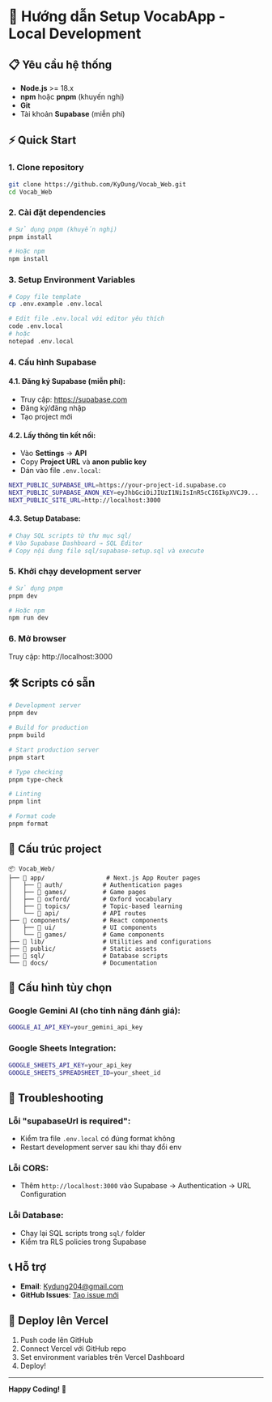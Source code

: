 # 🚀 Hướng dẫn Setup VocabApp - Local Development

## 📋 Yêu cầu hệ thống

- **Node.js** >= 18.x
- **npm** hoặc **pnpm** (khuyến nghị)
- **Git**
- Tài khoản **Supabase** (miễn phí)

## ⚡ Quick Start

### 1. Clone repository

```bash
git clone https://github.com/KyDung/Vocab_Web.git
cd Vocab_Web
```

### 2. Cài đặt dependencies

```bash
# Sử dụng pnpm (khuyến nghị)
pnpm install

# Hoặc npm
npm install
```

### 3. Setup Environment Variables

```bash
# Copy file template
cp .env.example .env.local

# Edit file .env.local với editor yêu thích
code .env.local
# hoặc
notepad .env.local
```

### 4. Cấu hình Supabase

#### 4.1. Đăng ký Supabase (miễn phí):

- Truy cập: https://supabase.com
- Đăng ký/đăng nhập
- Tạo project mới

#### 4.2. Lấy thông tin kết nối:

- Vào **Settings** → **API**
- Copy **Project URL** và **anon public key**
- Dán vào file `.env.local`:

```bash
NEXT_PUBLIC_SUPABASE_URL=https://your-project-id.supabase.co
NEXT_PUBLIC_SUPABASE_ANON_KEY=eyJhbGciOiJIUzI1NiIsInR5cCI6IkpXVCJ9...
NEXT_PUBLIC_SITE_URL=http://localhost:3000
```

#### 4.3. Setup Database:

```bash
# Chạy SQL scripts từ thư mục sql/
# Vào Supabase Dashboard → SQL Editor
# Copy nội dung file sql/supabase-setup.sql và execute
```

### 5. Khởi chạy development server

```bash
# Sử dụng pnpm
pnpm dev

# Hoặc npm
npm run dev
```

### 6. Mở browser

Truy cập: http://localhost:3000

## 🛠️ Scripts có sẵn

```bash
# Development server
pnpm dev

# Build for production
pnpm build

# Start production server
pnpm start

# Type checking
pnpm type-check

# Linting
pnpm lint

# Format code
pnpm format
```

## 📁 Cấu trúc project

```
📦 Vocab_Web/
├── 📂 app/                 # Next.js App Router pages
│   ├── 📂 auth/           # Authentication pages
│   ├── 📂 games/          # Game pages
│   ├── 📂 oxford/         # Oxford vocabulary
│   ├── 📂 topics/         # Topic-based learning
│   └── 📂 api/            # API routes
├── 📂 components/         # React components
│   ├── 📂 ui/             # UI components
│   └── 📂 games/          # Game components
├── 📂 lib/                # Utilities and configurations
├── 📂 public/             # Static assets
├── 📂 sql/                # Database scripts
└── 📂 docs/               # Documentation
```

## 🔧 Cấu hình tùy chọn

### Google Gemini AI (cho tính năng đánh giá):

```bash
GOOGLE_AI_API_KEY=your_gemini_api_key
```

### Google Sheets Integration:

```bash
GOOGLE_SHEETS_API_KEY=your_api_key
GOOGLE_SHEETS_SPREADSHEET_ID=your_sheet_id
```

## 🐛 Troubleshooting

### Lỗi "supabaseUrl is required":

- Kiểm tra file `.env.local` có đúng format không
- Restart development server sau khi thay đổi env

### Lỗi CORS:

- Thêm `http://localhost:3000` vào Supabase → Authentication → URL Configuration

### Lỗi Database:

- Chạy lại SQL scripts trong `sql/` folder
- Kiểm tra RLS policies trong Supabase

## 📞 Hỗ trợ

- **Email**: Kydung204@gmail.com
- **GitHub Issues**: [Tạo issue mới](https://github.com/KyDung/Vocab_Web/issues)

## 🚀 Deploy lên Vercel

1. Push code lên GitHub
2. Connect Vercel với GitHub repo
3. Set environment variables trên Vercel Dashboard
4. Deploy!

---

**Happy Coding! 🎉**
